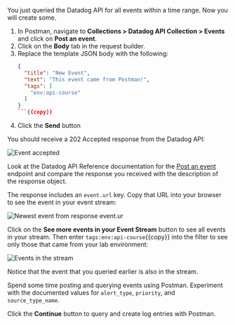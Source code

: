 You just queried the Datadog API for all events within a time range. Now you will create some.

1. In Postman, navigate to **Collections > Datadog API Collection > Events** and click on **Post an event**. 
1. Click on the **Body** tab in the request builder. 
1. Replace the template JSON body with the following:
   ```json
   {
     "title": "New Event",
     "text": "This event came from Postman!",
     "tags": [
       "env:api-course"
     ]
   }
   ```{{copy}}
1. Click the **Send** button

You should receive a 202 Accepted response from the Datadog API:

![Event accepted](./assets/post_event_success.png)

Look at the Datadog API Reference documentation for the [Post an event](https://docs.datadoghq.com/api/latest/events/#post-an-event) endpoint and compare the response you received with the description of the response object.

The response includes an `event.url` key. Copy that URL into your browser to see the event in your event stream:

![Newest event from response event.ur](./assets/newest_event.png)

Click on the **See more events in your Event Stream** button to see all events in your stream. Then enter `tags:env:api-course`{{copy}} into the filter to see only those that came from your lab environment:

![Events in the stream](./assets/dd_app_event_stream.png)

Notice that the event that you queried earlier is also in the stream.

Spend some time posting and querying events using Postman. Experiment with the documented values for `alert_type`, `priority`, and `source_type_name`.

Click the **Continue** button to query and create log entries with Postman.
